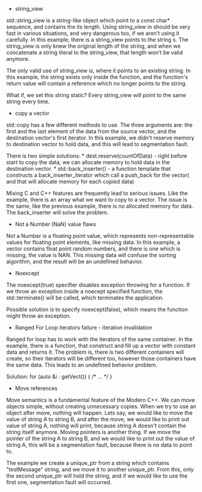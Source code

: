  * string_view

std::string_view is a string-like object which point to a const char* sequence, and contains the its length. Using string_view in should be very fast in various situations, and very dangerous too, if we aren’t using it carefully.
In this example, there is a string_view points to the string s. The string_view is only knew the original length of the string, and when we concatenate a string literal to the string_view, that length won't be valid anymore.

The only valid use of string_view is, where it points to an existing string. In this example, the string exists only inside the function, and the function's return value will contain a reference which no longer points to the string.

What if, we set this string static? Every string_view will point to the same string every time. 

* copy a vector

std::copy has a few different methods to use. The three arguments are: the first and the last element of the data from the source vector, and the destination vector's first iterator. In this example, we didn't reserve memory to destination vector to hold data, and this will lead to segmentation fault.

There is two simple solutions:
    * dest.reserve(countOfData) - right before start to copy the data, we can allocate memory to hold data in the destination vector.
    * std::back_inserter() - a function template that constructs a back_inserter_iterator which call a push_back for the vector( and that will allocate memory for each copied data) 


Mixing C and C++ features are frequently lead to serious issues. Like the example, there is an array what we want to copy to a vector. The issue is the same, like the previous example, there is no allocated memory for data. The back_inserter will solve the problem.

* Not a Number (NaN) value flaws

Not a Number is a floating point value, which represents non-representable values for floating point elements, like missing data.
In this example, a vector contains float point random numbers, and there is one which is missing, the value is NAN. This missing data will confuse the sorting algorithm, and the result will be an undefined behavior.

* Noexcept

The noexcept(true) specifier disables exception throwing for a function. If we throw an exception inside a noecept specified function, the std::terminate() will be called, which terminates the application.

Possible solution is to specify noexcept(false), which means the function might throw an exception.

* Ranged For Loop iterators failure - iteration invalidation

Ranged for loop has to work with the iterators of the same container. In the example, there is a function, that construct and fill up a vector with constant data and returns it. The problem is, there is two different containers will create, so their iterators will be different too, however those containers have the same data. This leads to an undefined behavior problem.

Solution:
for (auto &i : getVect()) {
    /*  ... */
}


* Move references

Move semantics is a fundamental feature of the Modern C++. We can move objects simple, without creating unnecessary copies. When we try to use an object after move, nothing will happen. Lets say, we would like to move the value of string A to string B, and after the move, we would like to print out value of string A, nothing will print, because string A doesn't contain the string itself anymore.
Moving pointers is another thing. If we move the pointer of the string A to string B, and we would like to print out the value of string A, this will be a segmentation fault, because there is no data to point to.

The example we create a unique_ptr from a string which contains "testMessage" string, and we move it to another unique_ptr. From this, only the second unique_ptr will hold the string, and if we would like to use the first one, segmentation fault will occurred.

